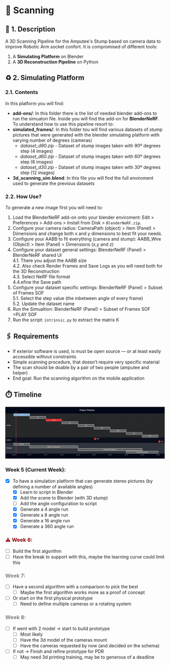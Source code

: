 # 🔎 Scanning

## 📃 1. Description

A 3D Scanning Pipeline for the Amputee's Stump based on camera data to improve Robotic Arm socket confort. It is compromised of different tools:

1. A **Simulating Platform** on Blender
2. A **3D Reconstruction Pipeline** on Python

## ♻️ 2. Simulating Platform

### 2.1. Contents

In this platform you will find:

- **add-ons/**: In this folder there is the list of needed blender add-ons to run the simuaton file. Inside you will find the add-on for **BlenderNeRF**. To understand how to use this pipeline resort to:
- **simulated_frames/**: In this folder tou will find various datasets of stump pictures that were generated with the blender simulating platform with varying number of degrees (cameras)
  - _dataset_d90.zip_ - Dataset of stump images taken with 90º degrees step (4 images)
  - _dataset_d60.zip_ - Dataset of stump images taken with 60º degrees step (6 images)
  - _dataset_d30.zip_ - Dataset of stump images taken with 30º degrees step (12 images)
- **3d_scanning_sim.blend**: In this file you will find the full enviroment used to generate the previous datasets

### 2.2. How Use?

To generate a new image first you will need to:

1. Load the BlenderNeRF add-on onto your blender enviroment: Edit > Preferences > Add-ons > Install from Disk > `BlenderNeRF.zip`.
2. Configure your camera radius: CameraPath (object) > Item (Panel) > Dimensions and change both x and y dimensions to best fit your needs.
3. Configure your AABB to fit everything (camera and stump): AABB_Wire (Object) > Item (Panel) > Dimensions (x,y and z)
4. Configure your dataset general settings: BlenderNeRF (Panel) > BlenderNeRF shared UI <br>
   4.1. There you adjust the AABB size <br>
   4.2. Also check Render Frames and Save Logs as you will need both for the 3D Reconstruction <br>
   4.3. Select NeRF file format <br>
   4.4.efine the Save path
5. Configure your dataset specific settings: BlenderNeRF (Panel) > Subset of Frames SOF <br>
   5.1. Select the step value (the inbetween angle of every frame) <br>
   5.2. Update the dataset name
6. Run the Simualtion: BlenderNeRF (Panel) > Subset of Frames SOF >PLAY SOF
7. Run the script: `intrinsic.py` to extract the matrix K

## 🖇️ Requirements

- If exterior software is used, is must be open source — or at least easily accessible without constraints
- Simple scanning procedure, that doesn’t require very specific material
- The scan should be doable by a pair of two people (amputee and helper)
- End goal: Run the scanning algorithm on the mobile application

## ⏱️ Timeline

![alt text](figures/project_timeline_v1.png)

### Week 5 (Current Week):

- [x] To have a simulation platform that can generate stereo pictures (by defining a number of available angles)
  - [x] Learn to script in Blender
  - [x] Add the scene to Blender (with 3D stump)
  - [ ] Add the angle configuration to script
  - [x] Generate a 4 angle run
  - [x] Generate a 8 angle run
  - [x] Generate a 16 angle run
  - [x] Generate a 360 angle run

### <span style="color: darkred;"> ⚠️ Week 6:</span>

- [ ] Build the first algorithm
- [ ] Have the break to support with this, maybe the learning curve could limit this

### <span style="color: gray;"> Week 7:</span>

- [ ] Have a second algorithm with a comparison to pick the best
  - [ ] Maybe the first algorithm works more as a proof of concept
- [ ] Or start on the first physical prototype
  - [ ] Need to define multiple cameras or a rotating system

### <span style="color: gray;"> Week 8:</span>

- [ ] If went with 2 model -> start to build prototype
  - [ ] Most likely
  - [ ] Have the 3d model of the cameras mount
  - [ ] Have the cameras requested by now (and decided on the schema)
- [ ] If not -> Finish and refine prototype for PDR
  - [ ] May need 3d printing training, may be to generous of a deadline
